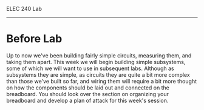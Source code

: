 ELEC 240 Lab

------------------------------------------------------------------------

Before Lab
==========

Up to now we've been building fairly simple circuits, measuring them, and
taking them apart. This week we will begin building simple subsystems, some of
which we will want to use in subsequent labs.  Although as subsystems they are
simple, as circuits they are quite a bit more complex than those we've built so
far, and wiring them will require a bit more thought on how the components 
should be laid out and connected on the breadboard. You should look over the
section on organizing your breadboard and develop a plan of attack for this
week's session.
